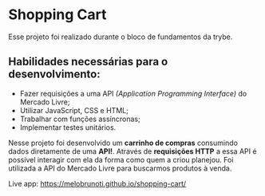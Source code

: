 # Shopping Cart

Esse projeto foi realizado durante o bloco de fundamentos da trybe.

## Habilidades necessárias para o desenvolvimento:

- Fazer requisições a uma API *(Application Programming Interface)* do Mercado Livre;
- Utilizar JavaScript, CSS e HTML;
- Trabalhar com funções assíncronas;
- Implementar testes unitários.


Nesse projeto foi desenvolvido um **carrinho de compras** consumindo dados diretamente de uma **API!**. Através de **requisições HTTP** a essa API é possível interagir com ela da forma como quem a criou planejou. Foi utilizada a API do Mercado Livre para buscarmos produtos à venda.

Live app: https://melobrunoti.github.io/shopping-cart/
